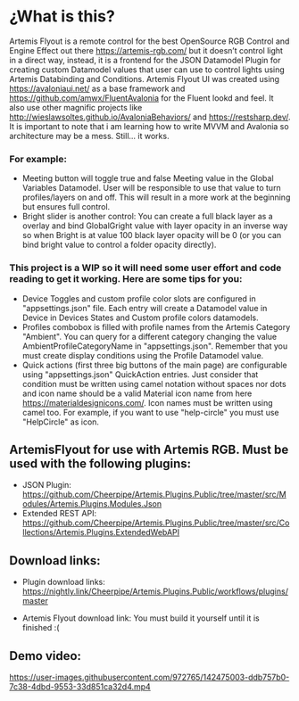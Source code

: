 # ¿What is this?

Artemis Flyout is a remote control for the best OpenSource RGB Control and Engine Effect out there https://artemis-rgb.com/ but it doesn’t control light in a direct way, instead, it is a frontend for the JSON Datamodel Plugin for creating custom Datamodel values that user can use to control lights using Artemis Databinding and Conditions. 
Artemis Flyout UI was created using https://avaloniaui.net/ as a base framework and https://github.com/amwx/FluentAvalonia for the Fluent lookd and feel. It also use other magnific projects like http://wieslawsoltes.github.io/AvaloniaBehaviors/ and https://restsharp.dev/.
It is important to note that i am learning how to write MVVM and Avalonia so architecture may be a mess. Still... it works.

### For example:

 * Meeting button will toggle true and false Meeting value in the Global Variables Datamodel. User will be responsible to use that value to turn profiles/layers on and off. This will result in a more work at the beginning but ensures full control.
* Bright slider is another control: You can create a full black layer as a overlay and bind GlobalGright value with layer opacity in an inverse way so when Bright is at value 100 black layer opacity will be 0 (or you can bind bright value to control a folder opacity directly).

### This project is a WIP so it will need some user effort and code reading to get it working. Here are some tips for you:

* Device Toggles and custom profile color slots are configured in "appsettings.json" file. Each entry will create a Datamodel value in Device in Devices States and Custom profile colors datamodels.
* Profiles combobox is filled with profile names from the Artemis Category "Ambient". You can query for a different category changing the value AmbientProfileCategoryName in "appsettings.json". Remember that you must create display conditions using the Profile Datamodel value.
* Quick actions (first three big buttons of the main page) are configurable using "appsettings.json" QuickAction entries. Just consider that condition must be written using camel notation without spaces nor dots and icon name should be a valid Material icon name from here https://materialdesignicons.com/. Icon names must be written using camel too. For example, if you want to use "help-circle" you must use "HelpCircle" as icon.

## ArtemisFlyout for use with Artemis RGB. Must be used with the following plugins:

 * JSON Plugin: https://github.com/Cheerpipe/Artemis.Plugins.Public/tree/master/src/Modules/Artemis.Plugins.Modules.Json
 * Extended REST API: https://github.com/Cheerpipe/Artemis.Plugins.Public/tree/master/src/Collections/Artemis.Plugins.ExtendedWebAPI

## Download links:

* Plugin download links: https://nightly.link/Cheerpipe/Artemis.Plugins.Public/workflows/plugins/master

* Artemis Flyout download link: You must build it yourself until it is finished :(


## Demo video:



https://user-images.githubusercontent.com/972765/142475003-ddb757b0-7c38-4dbd-9553-33d851ca32d4.mp4



